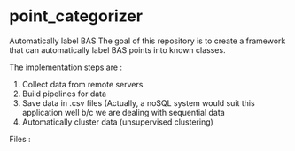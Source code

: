 # point_categorizer
Automatically label BAS
The goal of this repository is to create a framework that can automatically label BAS points into known classes.  

The implementation steps are : 
1) Collect data from remote servers
2) Build pipelines for data
3) Save data in .csv files (Actually, a noSQL system would suit this application well b/c we are dealing with sequential data
4) Automatically cluster data (unsupervised clustering)

Files : 
